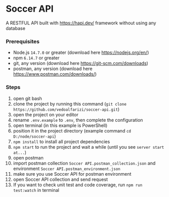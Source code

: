 # Soccer API

A RESTFUL API built with https://hapi.dev/ framework without using any database

### Prerequisites

- Node.js `14.7.0` or greater (download here https://nodejs.org/en/)
- npm `6.14.7` or greater 
- git, any version (download here https://git-scm.com/downloads)
- postman, any version (download here https://www.postman.com/downloads/)

### Steps

1. open git bash
2. clone the project by running this command (`git clone https://github.com/vedoalfarizi/soccer-api.git`)
3. open the project on your editor
4. rename `.env.example` to `.env`, then complete the configuration
5. open terminal (in this example is PowerShell)
6. position it in the project directory (example command `cd D:/node/soccer-api`)
7. `npm install` to install all project dependencies
8. `npm start` to run the project and wait a while (until you see `server start at...`)
9. open postman
10. import postman collection `Soccer API.postman_collection.json` and environment `Soccer API.postman_environment.json`
11. make sure you use Soccer API for postman environment
12. open Soccer API collection and send request
13. If you want to check unit test and code coverage, run `npm run test:watch` in terminal
